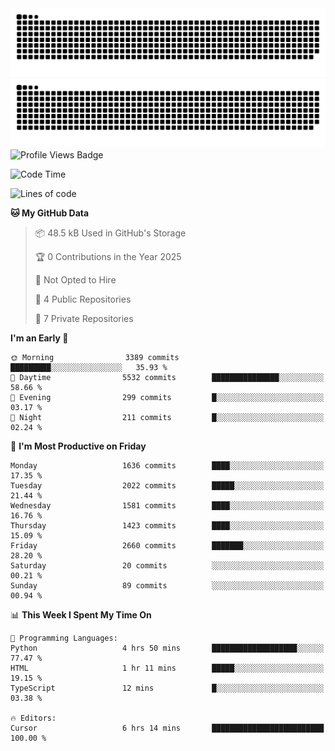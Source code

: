 <img src="https://github.com/nielsbaggerman/nielsbaggerman/blob/output/github-contribution-grid-snake.svg#gh-light-mode-only" alt="GitHub Snake Light">
<img src="https://github.com/nielsbaggerman/nielsbaggerman/blob/output/github-contribution-grid-snake-dark.svg#gh-dark-mode-only" alt="GitHub Snake Dark">
<img src="https://komarev.com/ghpvc/?username=nielsbaggerman&amp;label=Profile+Views" alt="Profile Views Badge" />

<!--START_SECTION:waka-->
![Code Time](http://img.shields.io/badge/Code%20Time-2%2C355%20hrs%2038%20mins-blue)

![Lines of code](https://img.shields.io/badge/From%20Hello%20World%20I%27ve%20Written-10.8%20million%20lines%20of%20code-blue)

**🐱 My GitHub Data** 

> 📦 48.5 kB Used in GitHub's Storage 
 > 
> 🏆 0 Contributions in the Year 2025
 > 
> 🚫 Not Opted to Hire
 > 
> 📜 4 Public Repositories 
 > 
> 🔑 7 Private Repositories 
 > 
**I'm an Early 🐤** 

```text
🌞 Morning                3389 commits        █████████░░░░░░░░░░░░░░░░   35.93 % 
🌆 Daytime                5532 commits        ███████████████░░░░░░░░░░   58.66 % 
🌃 Evening                299 commits         █░░░░░░░░░░░░░░░░░░░░░░░░   03.17 % 
🌙 Night                  211 commits         █░░░░░░░░░░░░░░░░░░░░░░░░   02.24 % 
```
📅 **I'm Most Productive on Friday** 

```text
Monday                   1636 commits        ████░░░░░░░░░░░░░░░░░░░░░   17.35 % 
Tuesday                  2022 commits        █████░░░░░░░░░░░░░░░░░░░░   21.44 % 
Wednesday                1581 commits        ████░░░░░░░░░░░░░░░░░░░░░   16.76 % 
Thursday                 1423 commits        ████░░░░░░░░░░░░░░░░░░░░░   15.09 % 
Friday                   2660 commits        ███████░░░░░░░░░░░░░░░░░░   28.20 % 
Saturday                 20 commits          ░░░░░░░░░░░░░░░░░░░░░░░░░   00.21 % 
Sunday                   89 commits          ░░░░░░░░░░░░░░░░░░░░░░░░░   00.94 % 
```


📊 **This Week I Spent My Time On** 

```text
💬 Programming Languages: 
Python                   4 hrs 50 mins       ███████████████████░░░░░░   77.47 % 
HTML                     1 hr 11 mins        █████░░░░░░░░░░░░░░░░░░░░   19.15 % 
TypeScript               12 mins             █░░░░░░░░░░░░░░░░░░░░░░░░   03.38 % 

🔥 Editors: 
Cursor                   6 hrs 14 mins       █████████████████████████   100.00 % 
```


<!--END_SECTION:waka-->
